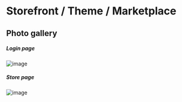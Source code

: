 # Storefront / Theme / Marketplace

## Photo gallery
##### Login page
![image](https://github.com/virtualizebrief/collection/assets/153381859/0bf49414-ee79-449b-be5d-7fc6fe1e9602)

##### Store page
![image](https://github.com/virtualizebrief/collection/assets/153381859/03856654-ddbe-44a8-809e-f5ea3225ad5a)
